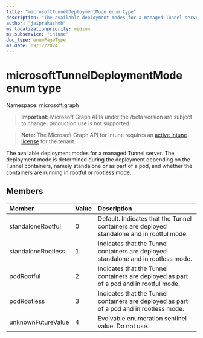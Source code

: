 ```yaml
---
title: "microsoftTunnelDeploymentMode enum type"
description: "The available deployment modes for a managed Tunnel server. The deployment mode is determined during the deployment depending on the Tunnel containers, namely standalone or as part of a pod, and whether the containers are running in rootful or rootless mode."
author: "jaiprakashmb"
ms.localizationpriority: medium
ms.subservice: "intune"
doc_type: enumPageType
ms.date: 09/12/2024
---
```


# microsoftTunnelDeploymentMode enum type

Namespace: microsoft.graph

> **Important:** Microsoft Graph APIs under the /beta version are subject to change; production use is not supported.

> **Note:** The Microsoft Graph API for Intune requires an [active Intune license](https://go.microsoft.com/fwlink/?linkid=839381) for the tenant.

The available deployment modes for a managed Tunnel server. The deployment mode is determined during the deployment depending on the Tunnel containers, namely standalone or as part of a pod, and whether the containers are running in rootful or rootless mode.

## Members
|Member|Value|Description|
|:---|:---|:---|
|standaloneRootful|0|Default. Indicates that the Tunnel containers are deployed standalone and in rootful mode.|
|standaloneRootless|1|Indicates that the Tunnel containers are deployed standalone and in rootless mode.|
|podRootful|2|Indicates that the Tunnel containers are deployed as part of a pod and in rootful mode.|
|podRootless|3|Indicates that the Tunnel containers are deployed as part of a pod and in rootless mode.|
|unknownFutureValue|4|Evolvable enumeration sentinel value. Do not use.|
